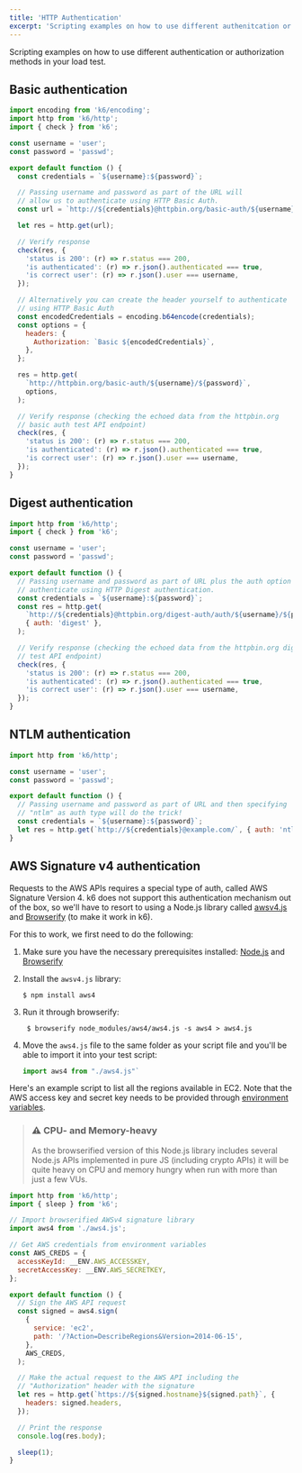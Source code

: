 ```yaml
---
title: 'HTTP Authentication'
excerpt: 'Scripting examples on how to use different authenitcation or authorization methods in your load test.'
---
```


Scripting examples on how to use different authentication or authorization methods in your load test.

## Basic authentication

<div class="code-group" data-props='{ "labels": ["basic-auth.js"], "lineNumbers": [true] }'>

```js
import encoding from 'k6/encoding';
import http from 'k6/http';
import { check } from 'k6';

const username = 'user';
const password = 'passwd';

export default function () {
  const credentials = `${username}:${password}`;

  // Passing username and password as part of the URL will
  // allow us to authenticate using HTTP Basic Auth.
  const url = `http://${credentials}@httpbin.org/basic-auth/${username}/${password}`;

  let res = http.get(url);

  // Verify response
  check(res, {
    'status is 200': (r) => r.status === 200,
    'is authenticated': (r) => r.json().authenticated === true,
    'is correct user': (r) => r.json().user === username,
  });

  // Alternatively you can create the header yourself to authenticate
  // using HTTP Basic Auth
  const encodedCredentials = encoding.b64encode(credentials);
  const options = {
    headers: {
      Authorization: `Basic ${encodedCredentials}`,
    },
  };

  res = http.get(
    `http://httpbin.org/basic-auth/${username}/${password}`,
    options,
  );

  // Verify response (checking the echoed data from the httpbin.org
  // basic auth test API endpoint)
  check(res, {
    'status is 200': (r) => r.status === 200,
    'is authenticated': (r) => r.json().authenticated === true,
    'is correct user': (r) => r.json().user === username,
  });
}
```

</div>

## Digest authentication

<div class="code-group" data-props='{ "labels": ["digest-auth.js"], "lineNumbers": [true] }'>

```js
import http from 'k6/http';
import { check } from 'k6';

const username = 'user';
const password = 'passwd';

export default function () {
  // Passing username and password as part of URL plus the auth option will
  // authenticate using HTTP Digest authentication.
  const credentials = `${username}:${password}`;
  const res = http.get(
    `http://${credentials}@httpbin.org/digest-auth/auth/${username}/${password}`,
    { auth: 'digest' },
  );

  // Verify response (checking the echoed data from the httpbin.org digest auth
  // test API endpoint)
  check(res, {
    'status is 200': (r) => r.status === 200,
    'is authenticated': (r) => r.json().authenticated === true,
    'is correct user': (r) => r.json().user === username,
  });
}
```

</div>

## NTLM authentication

<div class="code-group" data-props='{ "labels": ["ntlm-auth.js"], "lineNumbers": [true] }'>

```js
import http from 'k6/http';

const username = 'user';
const password = 'passwd';

export default function () {
  // Passing username and password as part of URL and then specifying
  // "ntlm" as auth type will do the trick!
  const credentials = `${username}:${password}`;
  let res = http.get(`http://${credentials}@example.com/`, { auth: 'ntlm' });
}
```

</div>

## AWS Signature v4 authentication

Requests to the AWS APIs requires a special type of auth, called AWS Signature Version 4. k6
does not support this authentication mechanism out of the box, so we'll have to resort to using
a Node.js library called [awsv4.js](https://github.com/mhart/aws4) and
[Browserify](http://browserify.org/) (to make it work in k6).

For this to work, we first need to do the following:

1. Make sure you have the necessary prerequisites installed: [Node.js](https://nodejs.org/en/download/)
   and [Browserify](http://browserify.org/)
2. Install the `awsv4.js` library:

   <div class="code-group" data-props='{ "labels": [""], "lineNumbers": [false] }'>

   ```shell
   $ npm install aws4
   ```

   </div>

3. Run it through browserify:

   <div class="code-group" data-props='{ "labels": [""], "lineNumbers": [false] }'>

   ```shell
    $ browserify node_modules/aws4/aws4.js -s aws4 > aws4.js
   ```

   </div>

4. Move the `aws4.js` file to the same folder as your script file and you'll be able to import
   it into your test script:

   <div class="code-group" data-props='{ "labels": [""], "lineNumbers": [false] }'>

   ```js
   import aws4 from "./aws4.js"`
   ```

   </div>

Here's an example script to list all the regions available in EC2. Note that the AWS access key
and secret key needs to be provided through [environment variables](/using-k6/environment-variables).

> ### ⚠️ CPU- and Memory-heavy
>
> As the browserified version of this Node.js library includes several Node.js APIs
> implemented in pure JS (including crypto APIs) it will be quite heavy on CPU and memory hungry
> when run with more than just a few VUs.

<div class="code-group" data-props='{ "labels": ["awsv4-auth.js"], "lineNumbers": [false] }'>

```js
import http from 'k6/http';
import { sleep } from 'k6';

// Import browserified AWSv4 signature library
import aws4 from './aws4.js';

// Get AWS credentials from environment variables
const AWS_CREDS = {
  accessKeyId: __ENV.AWS_ACCESSKEY,
  secretAccessKey: __ENV.AWS_SECRETKEY,
};

export default function () {
  // Sign the AWS API request
  const signed = aws4.sign(
    {
      service: 'ec2',
      path: '/?Action=DescribeRegions&Version=2014-06-15',
    },
    AWS_CREDS,
  );

  // Make the actual request to the AWS API including the
  // "Authorization" header with the signature
  let res = http.get(`https://${signed.hostname}${signed.path}`, {
    headers: signed.headers,
  });

  // Print the response
  console.log(res.body);

  sleep(1);
}
```

</div>
